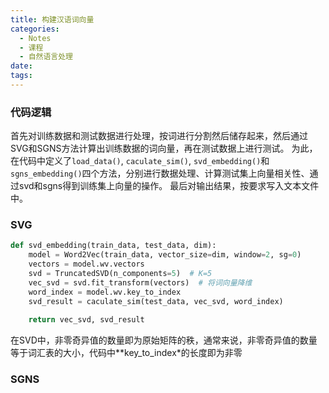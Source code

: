 ```yaml
---
title: 构建汉语词向量
categories:
  - Notes
  - 课程
  - 自然语言处理
date:
tags:
---
```


### 代码逻辑
首先对训练数据和测试数据进行处理，按词进行分割然后储存起来，然后通过SVG和SGNS方法计算出训练数据的词向量，再在测试数据上进行测试。
为此，在代码中定义了`load_data()`, `caculate_sim()`, `svd_embedding()`和`sgns_embedding()`四个方法，分别进行数据处理、计算测试集上向量相关性、通过svd和sgns得到训练集上向量的操作。
最后对输出结果，按要求写入文本文件中。
### SVG
```python
def svd_embedding(train_data, test_data, dim):
    model = Word2Vec(train_data, vector_size=dim, window=2, sg=0)
    vectors = model.wv.vectors
    svd = TruncatedSVD(n_components=5)  # K=5
    vec_svd = svd.fit_transform(vectors)  # 将词向量降维
    word_index = model.wv.key_to_index
    svd_result = caculate_sim(test_data, vec_svd, word_index)
    
    return vec_svd, svd_result
```

在SVD中，非零奇异值的数量即为原始矩阵的秩，通常来说，非零奇异值的数量等于词汇表的大小，代码中**key_to_index*的长度即为非零

### SGNS